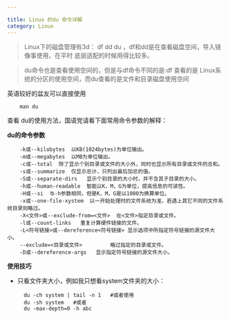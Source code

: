 ```yaml
---

title: Linux 的du 命令详解
category: Linux
---
```


> Linux下的磁盘管理有3d： df  dd  du ，df和dd是在查看磁盘空间，导入镜像事使用，在平时 底层适配的时候用得比较多。

> du命令也是查看使用空间的，但是与df命令不同的是:df 查看的是 Linux系统的分区的使用空间，而du查看的是文件和目录磁盘使用空间

英语较好的盆友可以直接使用

		man du

查看 du的使用方法，国语党请看下面常用命令参数的解释：

__du的命令参数__

		-k或--kilobytes  以KB(1024bytes)为单位输出。
		-m或--megabytes  以MB为单位输出。
		-c或--total  除了显示个别目录或文件的大小外，同时也显示所有目录或文件的总和。
		-s或--summarize  仅显示总计，只列出最后加总的值。
		-S或--separate-dirs   显示个别目录的大小时，并不含其子目录的大小。
		-h或--human-readable  智能以K，M，G为单位，提高信息的可读性。
		-H或--si  与-h参数相同，但是K，M，G是以1000为换算单位。
		-x或--one-file-xystem  以一开始处理时的文件系统为准，若遇上其它不同的文件系统目录则略过。
		-X<文件>或--exclude-from=<文件>  在<文件>指定目录或文件。
		-l或--count-links   重复计算硬件链接的文件。
		-L<符号链接>或--dereference<符号链接> 显示选项中所指定符号链接的源文件大小。
		--exclude=<目录或文件>         略过指定的目录或文件。
		-D或--dereference-args   显示指定符号链接的源文件大小。


__使用技巧__

+ 只看文件夹大小，例如我只想看system文件夹的大小：

		du -ch system | tail -n 1   #或者使用
		du -sh system   #或者
		du -max-depth=0 -h abc
